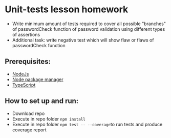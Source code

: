 # Unit-tests lesson homework
 - Write minimum amount of tests required to cover all possible "branches" of passwordCheck function of password validation using different types of assertions
 - Additional task: write negative test which will show flaw or flaws of passwordCheck function

## Prerequisites:
 - [NodeJs](https://nodejs.org/en/download/)
 - [Node package manager](https://docs.npmjs.com/downloading-and-installing-node-js-and-npm)
 - [TypeScript](https://www.typescriptlang.org/download)

## How to set up and run:
 - Download repo
 - Execute in repo folder `npm install`
 - Execute in repo folder `npm test -- --coverage`to run tests and produce coverage report
